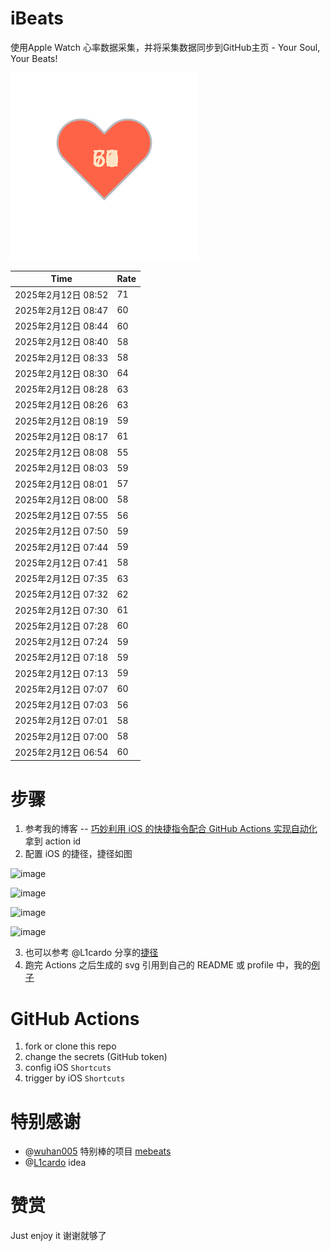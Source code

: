 # iBeats
使用Apple Watch 心率数据采集，并将采集数据同步到GitHub主页 - Your Soul, Your Beats!

![](./files/heart.svg)

<!--START_SECTION:my_heart_rate-->
| Time | Rate | 
 | ---- | ---- | 
| 2025年2月12日 08:52 | 71 |
| 2025年2月12日 08:47 | 60 |
| 2025年2月12日 08:44 | 60 |
| 2025年2月12日 08:40 | 58 |
| 2025年2月12日 08:33 | 58 |
| 2025年2月12日 08:30 | 64 |
| 2025年2月12日 08:28 | 63 |
| 2025年2月12日 08:26 | 63 |
| 2025年2月12日 08:19 | 59 |
| 2025年2月12日 08:17 | 61 |
| 2025年2月12日 08:08 | 55 |
| 2025年2月12日 08:03 | 59 |
| 2025年2月12日 08:01 | 57 |
| 2025年2月12日 08:00 | 58 |
| 2025年2月12日 07:55 | 56 |
| 2025年2月12日 07:50 | 59 |
| 2025年2月12日 07:44 | 59 |
| 2025年2月12日 07:41 | 58 |
| 2025年2月12日 07:35 | 63 |
| 2025年2月12日 07:32 | 62 |
| 2025年2月12日 07:30 | 61 |
| 2025年2月12日 07:28 | 60 |
| 2025年2月12日 07:24 | 59 |
| 2025年2月12日 07:18 | 59 |
| 2025年2月12日 07:13 | 59 |
| 2025年2月12日 07:07 | 60 |
| 2025年2月12日 07:03 | 56 |
| 2025年2月12日 07:01 | 58 |
| 2025年2月12日 07:00 | 58 |
| 2025年2月12日 06:54 | 60 |

<!--END_SECTION:my_heart_rate-->

# 步骤
1. 参考我的博客 -- [巧妙利用 iOS 的快捷指令配合 GitHub Actions 实现自动化](https://github.com/yihong0618/gitblog/issues/198) 拿到 action id
2. 配置 iOS 的捷径，捷径如图

![image](https://user-images.githubusercontent.com/15976103/122154218-0db0b480-ce97-11eb-93bb-5aec07c558dc.png)

![image](https://user-images.githubusercontent.com/15976103/122154236-186b4980-ce97-11eb-8e4b-70551a0391ae.png)

![image](https://user-images.githubusercontent.com/15976103/122154268-2d47dd00-ce97-11eb-902e-3acf292265a9.png)

![image](https://user-images.githubusercontent.com/15976103/122174055-fa144680-ceb4-11eb-9be2-3eb83cd516f7.png)

3. 也可以参考 @L1cardo 分享的[捷径](https://www.icloud.com/shortcuts/6ab6047b459c41ad822ad6b94b1c03d4)
4. 跑完 Actions 之后生成的 svg 引用到自己的 README 或 profile 中，我的[例子](https://github.com/yihong0618) 

# GitHub Actions

1. fork or clone this repo
2. change the secrets (GitHub token)
3. config iOS `Shortcuts` 
4. trigger by iOS `Shortcuts`

# 特别感谢
- @[wuhan005](https://github.com/wuhan005) 特别棒的项目 [mebeats](https://github.com/wuhan005/mebeats)
- @[L1cardo](https://github.com/L1cardo) idea

# 赞赏
Just enjoy it
谢谢就够了
